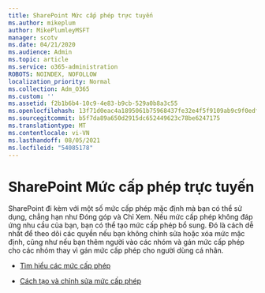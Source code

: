 ```yaml
---
title: SharePoint Mức cấp phép trực tuyến
ms.author: mikeplum
author: MikePlumleyMSFT
manager: scotv
ms.date: 04/21/2020
ms.audience: Admin
ms.topic: article
ms.service: o365-administration
ROBOTS: NOINDEX, NOFOLLOW
localization_priority: Normal
ms.collection: Adm_O365
ms.custom: ''
ms.assetid: f2b1b6b4-10c9-4e83-b9cb-529a0b8a3c55
ms.openlocfilehash: 13f71d0eac4a1895061b75968437fe32e4f5f9109ab9c9f0edfe371d7d0c995c
ms.sourcegitcommit: b5f7da89a650d2915dc652449623c78be6247175
ms.translationtype: MT
ms.contentlocale: vi-VN
ms.lasthandoff: 08/05/2021
ms.locfileid: "54085178"
---
```

# <a name="sharepoint-online-permission-levels"></a>SharePoint Mức cấp phép trực tuyến

SharePoint đi kèm với một số mức cấp phép mặc định mà bạn có thể sử dụng, chẳng hạn như Đóng góp và Chỉ Xem. Nếu mức cấp phép không đáp ứng nhu cầu của bạn, bạn có thể tạo mức cấp phép bổ sung. Đó là cách dễ nhất để theo dõi các quyền nếu bạn không chỉnh sửa hoặc xóa mức mặc định, cũng như nếu bạn thêm người vào các nhóm và gán mức cấp phép cho các nhóm thay vì gán mức cấp phép cho người dùng cá nhân.
  
- [Tìm hiểu các mức cấp phép](https://go.microsoft.com/fwlink/?linkid=867071)
    
- [Cách tạo và chỉnh sửa mức cấp phép](https://go.microsoft.com/fwlink/?linkid=867072)
    

